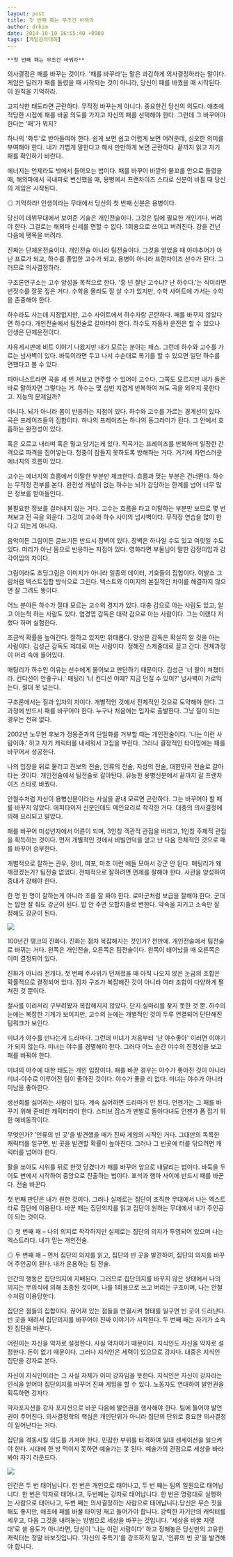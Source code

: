 ```yaml
---
layout: post
title: 첫 번째 패는 무조건 바꿔라
author: drkim
date: 2014-10-10 16:55:40 +0900
tags: [깨달음의대화]
---
```

 

    **첫 번째 패는 무조건 바꿔라**

  


의사결정은 패를 바꾸는 것이다. '패를 바꾸라'는 말은 과감하게 의사결정하라는 말이다. 게임은 딜러가 패를 돌렸을 때 시작되는 것이 아니라, 당신이 패를 바꿨을 때 시작된다. 이 원칙을 기억하라. 

  


고지식한 태도라면 곤란하다. 무작정 바꾸는게 아니다. 중요한건 당신의 의도다. 애초에 적당한 시점에 패를 바꿀 의도를 가지고 자신의 패를 선택해야 한다. 그런데 그 바꾸어야 한다는 '패'가 뭐지? 

  


하나의 '화두'로 받아들여야 한다. 쉽게 보면 쉽고 어렵게 보면 어려운데, 심오한 의미를 부여해야 한다. 내가 가볍게 말한다고 해서 만만하게 보면 곤란하다. 끝까지 읽고 자기 패를 확인하기 바란다. 

  


에너지는 언제라도 밖에서 들어오는 법이다. 패를 바꾸어 바깥의 물꼬를 안으로 돌렸을 때, 해외파에서 국내파로 변신했을 때, 용병에서 프랜차이즈 스타로 신분이 바뀔 때 당신의 게임은 시작된다. 

  


◎ 기억하라! 인생이라는 무대에서 당신의 첫 번째 신분은 용병이다. 

  


당신이 데뷔무대에서 보여준 기술은 개인전술이다. 그것은 팀에 필요한 개인기다. 버려야 한다. 그걸로는 해외파 신세를 면할 수 없다. 1회용으로 쓰이고 버려진다. 강을 건넌 다음에 뗏목을 버려라. 

  


진짜는 단체운전술이다. 개인전술 아니라 팀전술이다. 그것을 얻었을 때 아마추어가 아닌 프로가 되고, 하수를 졸업한 고수가 되고, 용병이 아니라 프랜차이즈 선수가 된다. 그러므로 의사결정하라. 

  


구조론연구소는 고수 양성을 목적으로 한다. '흥 넌 잘난 고수냐? 난 하수다.'는 식이라면 번짓수를 잘못 짚은 거다. 수학을 몰라도 잘 살 수가 있지만, 수학 사이트에 가서는 수학을 존중해야 한다. 

  


하수라도 사는데 지장없지만, 고수 사이트에서 하수자랑 곤란하다. 패를 바꾸지 않았다면 하수다. 개인전술에서 팀전술로 갈아타야 한다. 하수도 자동차 운전은 할 수 있으나 인생은 단체운전이다. 

  


자유게시판에 비트 이야기 나왔지만 내가 모르는 분야는 패스. 그런데 하수와 고수를 가르는 넘사벽이 있다. 바둑이라면 두고 나서 수순대로 복기를 할 수 있으면 일단 하수를 면했다고 볼 수 있다. 

  


피아니스트라면 곡을 세 번 쳐보고 연주할 수 있어야 고수다. 그쪽도 모르지만 내가 들은 바로 말하자면 그렇다는 거. 하수는 몇 십번 지겹게 반복하여 쳐도 곡을 외우지 못한다고. 지능의 문제일까? 

  


아니다. 뇌가 아니라 몸이 반응하는 지점이 있다. 하수와 고수를 가르는 경계선이 있다. 곡은 프레이즈들의 집합이다. 하나의 프레이즈는 하나의 동그라미가 된다. 그 안에서 호흡하는 완전성이 있다. 

  


혹은 오르고 내리며 혹은 밀고 당기는게 있다. 작곡가는 프레이즈를 반복하며 일정한 간격으로 파격을 집어넣는다. 청중이 잠들지 못하도록 방해하는 거다. 거기에 자연스러운 에너지의 흐름이 있다. 

  


고수는 에너지의 흐름에서 이탈한 부분만 체크한다. 흐름과 맞는 부분은 건너뛴다. 하수는 무작정 전부를 본다. 완전성 개념이 없는 하수는 뇌가 감당하는 한계를 넘어 너무 많은 정보를 받아들인다. 

  


불필요한 정보를 걸러내지 않는 거다. 고수는 흐름을 타고 이탈하는 부분만 보므로 몇 번 쳐보고 전 곡을 외운다. 그것이 고수와 하수 사이의 넘사벽이다. 무작정 연습을 많이 한다고 되는게 아니다. 

  


음악이든 그림이든 글쓰기든 반드시 장벽이 있다. 장벽은 하나일 수도 있고 여럿일 수도 있다. 머리가 아닌 몸으로 반응하는 지점이 있다. 영화라면 부둘님이 말한 감정이입과 감각이입의 차이다. 

  


그림이라도 초딩그림은 이미지가 아니라 일종의 데이터, 기호들의 집합이다. 이발소 그림처럼 텍스트집합 방식으로 그린다. 텍스트와 이미지의 본질적인 차이를 해결하지 않으면 잘 그려도 똥이다. 

  


어느 분야든 하수가 절대 모르는 고수의 경지가 있다. 대충 감으로 아는 사람도 있고, 알고 아는척 하는 사람도 있다. 염경엽 감독은 대략 감으로 아는 사람이다. 그는 이랬다 저랬다 하며 실험한다. 

  


조금씩 확률을 높여간다. 잘하고 있지만 위태롭다. 양상문 감독은 확실히 알 것을 아는 사람이다. 김성근 감독도 제대로 아는 사람이다. 정해진 스케줄대로 끌고 간다. 전체과정이 머리 속에 들어있다. 

  


매팅리가 하수인 이유는 선수에게 물어보고 판단하기 때문이다. 김성근 '너 팔이 쳐졌더라. 컨디션이 안좋구나.' 매팅리 '너 컨디션 어때? 지금 던질 수 있어?' 넘사벽이 가로막는다. 절대 못 넘는다. 

  


구조론에서는 질과 입자의 차이다. 개별적인 것에서 전체적인 것으로 도약해야 한다. 그 과정에 반드시 패를 바꾸어야 한다. 누구나 처음에는 입자로 출발한다. 그냥 질이 되는 경우는 전혀 없다. 

  


2002년 노무현 후보가 정몽준과의 단일화를 거부할 때는 개인전술이다. '나는 이런 사람이야.' 하고 자기 캐릭터를 내세워서 고집을 부린다. 그러나 결정적인 타이밍에는 패를 바꾸어서 성공한다. 

  


나의 입장을 뒤로 물리고 진보의 전술, 인류의 전술, 지성의 전술, 대한민국 전술로 갈아타는 것이다. 개인전술에서 팀전술로 갈아탄다. 유능한 용병신분에서 끝까지 갈 프랜차이즈 스타로 바꿨다. 

  


안철수처럼 자신이 용병신분이라는 사실을 끝내 모르면 곤란하다. 그는 바꾸어야 할 패를 바꾸지 않았다. 에피타이저 신분인데도 메인요리로 착각한 거다. 대중의 의사결정에 의해 요리되고 말았다.

  


패를 바꾸어 미성년자에서 어른이 되며, 3인칭 객관적 관점을 버리고, 1인칭 주체적 관점을 획득하는 것이다. 먼저 개별적인 것에서 비빌언덕을 얻고 난 다음 전체적인 것으로 패를 바꾸어 승부한다. 

  


개별적으로 잘하는 관우, 장비, 여포, 마초 이런 애들 모아서 강군 안 된다. 매팅리가 왜 깨졌겠는가? 팀전술 없었다. 전체적으로 잘하려면 편제를 잘해야 한다. 사관을 양성하여 중대가 강해야 한다. 

  


한 명 한 명이 잘하는게 아니라 조를 잘 짜야 한다. 로마군처럼 보급을 잘해야 한다. 군대는 밥만 잘 줘도 강군이 된다. 밥 안 주면 오합지졸로 변한다. 약속을 지키고 소속만 잘 정해도 강군이 된다. 

  



![](/files/attach/images/198/362/525/141290454.jpg) 

  


100년간 탱크의 진화다. 진화는 점차 복잡해지는 것인가? 천만에. 개인전술에서 팀전술로 바뀌는 거다. 왼쪽은 개인전술, 오른쪽은 팀전술이다. 왼쪽이 태어났을 때 오른쪽은 이미 결정되어 있다. 

  


진화가 아니라 전개다. 첫 번째 주사위가 던져졌을 때 아직 나오지 않은 눈금의 조합은 확률적으로 결정되어 있다. 점차 구조가 복잡해진 것이 아니라 여러 조합이 다양하게 펼쳐진 것 뿐이다. 

  


철사를 이리저리 구부려봤자 복잡해지지 않았다. 단지 실마리를 찾지 못한 것 뿐. 하수의 눈에는 복잡한 기계가 보이지만, 고수의 눈에는 개별적인 것이 두루 연결되어 단단해진 팀워크가 보인다. 

  


미녀가 야수를 만나는게 드라마다. 그런데 미녀가 처음부터 '난 야수좋아' 이러면 이야기가 되지 않는다. 미녀는 야수를 경멸해야 한다. 그러다 어느 순간 야수의 진정성을 보고 패를 바꿔야 한다. 

  


미녀의 야수에 대한 태도는 개인 입장이다. 패를 바꾼 경우는 야수가 좋아진 것이 아니라 미녀-야수로 이루어진 팀이 좋아진 것이다. 야수가 좋을 리 없다. 미녀는 야수가 아니라 미남을 좋아한다. 

  


생선회를 싫어하는 사람이 있다. 계속 싫어하면 드라마가 안 된다. 언젠가는 그 패를 바꾸기 위해 준비한 캐릭터라야 한다. 스티브 잡스가 맨발로 돌아다녀도 언젠가 폼 잡기 위한 예비동작이다. 

  


무엇인가? '인류의 빈 곳'을 발견했을 때가 진짜 게임의 시작인 거다. 그대만의 독특한 캐릭터를 일구면, 빈 곳을 발견할 확률이 높아진다. 그러나 그 빈곳에 터를 닦으려면 캐릭터를 넘어야 한다. 

  


활을 쏘아도 시위를 뒤로 한껏 당겼다가 패를 바꾸어 앞으로 내달리는 법이다. 바둑을 두어도 변에서 시작하여 중앙으로 진출하는 법이다. 포석과 행마 사이에 반드시 패를 바꾼다. 전술 바꾼다. 

  


첫 번째 판단은 내가 원한 것이다. 그러나 실제로는 집단이 조직한 무대에서 나는 엑스트라로 집단에 이용된다. 바꾼 패는 집단의지를 읽고 집단이 원하는 무대에서 내가 주인공이 되는 것이다. 

  


◎ 첫 번째 패 – 나의 의지로 착각하지만 실제로는 집단의 의지가 투영되어 있으며 나는 엑스트라다. 내가 믿는 개인전술. 

  


◎ 두 번째 패 – 먼저 집단의 의지를 읽고, 집단의 빈 곳을 발견하여, 집단의 의지를 바꾸어 주인공이 된다. 내가 운용하는 팀 전술. 

  


인간의 행동은 집단의지에 지배된다. 그러므로 집단의지를 바꾸지 않은 상태에서 나의 의지는 무의식에 의해 조종된 것이며, 나를 1회용으로 쓰고 버리는 구조이며, 나는 안철수처럼 이용당한다. 

  


집단은 점들의 집합이다. 끊어져 있는 점들을 연결시켜 형태를 일구면 빈 곳이 드러난다. 빈 곳을 때려서 집단의지를 바꾸어야 진짜 이야기가 시작된다. 두 번째 패는 자기가 소속된 집단을 바꾼다. 

  


어린이는 자신을 약자로 설정한다. 사실 약자이기 때문이다. 지식인도 자신을 약자로 설정한다. 돈이 없기 때문이다. 그러나 지식인은 세력이 있으므로 강자다. 대중은 지식인 집단을 강자로 본다. 

  


자신이 지식인이라는 그 사실 자체가 이미 강자임을 뜻한다. 지식인은 자신이 강자라는 인식을 얻어야 집단의지를 바꾸어 진짜 게임을 할 수 있다. 노동자도 연대하여 발언권을 획득하면 강자다. 

  


약자포지션을 강자 포지션으로 바꾼 다음에 발언권을 행사해야 한다. 팀에 들어야 발언권이 주어진다. 의사결정학의 핵심은 개인단위가 아니라 집단의 단위로 중요한 의사결정이 일어난다는 거다. 

  


집단을 격동시킬 의도를 가져야 한다. 민감한 부위를 타격하여 일대 센세이션을 일으켜야 한다. 시대에 한 방 먹이지 못하면 예술가는 못 된다. 예술가의 관점으로 세상을 바라봐야 자기 라운드다. 

  


  



![](/files/attach/images/198/362/525/109.JPG)   


  


인간은 두 번 태어납니다. 한 번은 개인으로 태어나고, 두 번 째는 팀의 일원으로 태어납니다. 한 번은 약자로 태어나고, 두번째는 강자로 태어납니다. 한 번은 명령대로 실행하는 사람으로 태어나고, 두번 째는 의사결정하는 사람으로 태어납니다.당신은 무슨 짓을 해도 좋지만, 애초에 패를 바꿀 타이밍 재고 들어가야 합니다. 강력한 자기만의 캐릭터를 세우고, 다음 그것을 내려놓는 방법으로 세상을 바꾸는 것입니다. '세상을 바꿀 지렛대'로 쓸 용도가 아니라면, 당신이 '나는 이런 사람이다' 하고 정해놓은 당신만의 고유한 캐릭터는 정말 바보짓입니다. '자신의 주특기'를 강조하지 말고, '인류의 빈 곳'을 발견해야 합니다.
